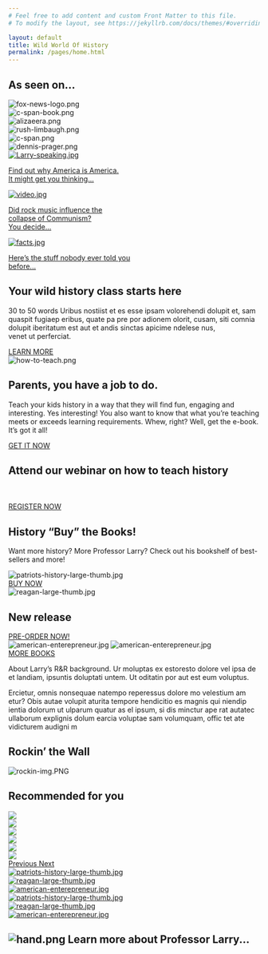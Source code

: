 ```yaml
---
# Feel free to add content and custom Front Matter to this file.
# To modify the layout, see https://jekyllrb.com/docs/themes/#overriding-theme-defaults

layout: default
title: Wild World Of History
permalink: /pages/home.html
---
```



<!-- Start As Seen -->
<section class="as-seen">
        <div class="container">
          <h1 class="h1 text-center">As seen on...</h1>
          <div class="row logos no-gutters">
            <div class="col-lg-2 col-md-4 col-sm-6">
              <div class="logo-img text-center">
                <img class="img-fluid text-center" src="{{site.baseurl}}/assets/img/fox-news-logo.png" alt="fox-news-logo.png">
              </div>
            </div>
            <div class="col-lg-2 col-md-4 col-sm-6">
              <div class="logo-img text-center pt-4">
                <img class="img-fluid text-center" src="{{site.baseurl}}/assets/img/c-span-book.png" alt="c-span-book.png">
              </div>
            </div>
            <div class="col-lg-2 col-md-4 col-sm-6">
              <div class="logo-img text-center">
                <img class="img-fluid text-center" src="{{site.baseurl}}/assets/img/alizaeera.png" alt="alizaeera.png">
              </div>
            </div>
            <div class="col-lg-2 col-md-4 col-sm-6">
              <div class="logo-img text-center pt-3">
                <img class="img-fluid text-center" src="{{site.baseurl}}/assets/img/rush-limbaugh.png" alt="rush-limbaugh.png">
              </div>
            </div>
            <div class="col-lg-2 col-md-4 col-sm-6">
              <div class="logo-img text-center pt-3">
                <img class="img-fluid text-center" src="{{site.baseurl}}/assets/img/c-span.png" alt="c-span.png">
              </div>
            </div>
            <div class="col-lg-2 col-md-4 col-sm-6">
              <div class="logo-img text-center">
                <img class="img-fluid text-center" src="{{site.baseurl}}/assets/img/dennis-prager.png" alt="dennis-prager.png">
              </div>
            </div>
          </div>
        </div>
      </section>
<!-- End As Seen -->
  
<!-- Start blogs -->
<section class="blogs">
<div class="container-fluid">
    <div class="row no-gutters">
    <div class="col-lg-4 col-md-6">
        <a  href="#" class="blog-post text-center">
        <div class="blog-img">
            <img class="img-fluid" src="{{site.baseurl}}/assets/img/Larry-speaking.jpg" alt="Larry-speaking.jpg">
        </div>
        <p class="blog-text">Find out why America is America.<br> It might get you thinking...</p>
        </a>
    </div>
    <div class="col-lg-4 col-md-6">
        <a  href="#" class="blog-post text-center">
        <div class="blog-img">
            <img class="img-fluid" src="{{site.baseurl}}/assets/img/video.jpg" alt="video.jpg">
        </div>
        <p class="blog-text">Did rock music influence the <br>collapse of Communism?<br>You decide...</p>
        </a>
    </div>
    <div class="col-lg-4 col-md-12">
        <a  href="#" class="blog-post text-center">
        <div class="blog-img">
            <img  class="img-fluid" src="{{site.baseurl}}/assets/img/facts.jpg" alt="facts.jpg">
        </div>
        <p class="blog-text">Here’s the stuff nobody ever told you <br>before...</p>
        </a>
    </div>
    </div>
</div>
</section>

<!-- End blogs -->
  
<!-- Start History Class -->
<section class="history-class">
<div class="container">
    <h1 class="h1 text-center">Your wild history class starts here</h1>
    <div class="row  no-gutters class-content">
    <div class="col-lg-7 col-md-12">
        <p class="h-class-info">30 to 50 words Uribus nostiist et es esse ipsam volorehendi dolupit et, sam quaspit fugiaep eribus, quate  pa pre por adionem olorit, cusam, siti comnia dolupit iberitatum est aut et andis sinctas apicime ndelese nus, <br>venet ut perferciat. </p>
    </div>
    <div class="col-lg-5 col-md-12">
        <div class="history-learn-more">
        <a href="#" class="learn-more-btn main-button text-center"> LEARN MORE </a>
        </div>
    </div>
    </div>
</div>
</section>
<!-- End History Class -->
<!-- Start Parents -->
<section class="how-to-teach">
<div class="container-fluid">
    <div class="row no-gutters">
    <div class="col-lg-7 col-md-12">
        <div class="how-to-teach-book">
        <img class="img-fluid" src="{{site.baseurl}}/assets/img/how-to-teach.png" alt="how-to-teach.png">
        </div>
    </div>
    <div class="col-lg-5 col-md-12">
        <div class="parents">
        <h1 class="h1"> Parents, you have a job to do. </h1>
        <p>Teach your kids history in a way that they will find fun, engaging and interesting. Yes interesting! You also want to know that what you’re teaching meets or exceeds learning requirements. Whew, right? Well, get the e-book. It’s got it all!</p>
        <a href="#" class="main-button get-it-now text-center"> GET IT NOW </a>
        </div>
    </div>
    </div>
</div>
</section>
<!-- End Parents -->
  
<!-- start Webinar -->
<section class="webinar-chalkboard">
<div class="container">
    <h1 class="h1 text-center">Attend our webinar on how to teach history</h1>
    <br>
    <br>
    <a href="#" class="register-now main-button text-center"> REGISTER NOW </a>
</div>
</section>

<!-- End Webinar -->
  
<!-- Start History Books -->
<section class="history-books">
<div class="container-fluid">
    <h1 class="h1 text-center">History “Buy” the Books!</h1>
    <p class="want-more-text text-center">Want more history? More Professor Larry? Check out his bookshelf of best-sellers and more!</p>
    <div class="row no-gutters">
        <div class="col-lg-4 col-md-6">
            <div class="book">
            <div class="book-img">
                <img class="img-fluid" src="{{site.baseurl}}/assets/img/patriots-history-large-thumb.jpg" alt="patriots-history-large-thumb.jpg">
            </div>
            <a href="#" class="buy-now main-button text-center"> BUY NOW </a>
            </div>
        </div>
        <div class="col-lg-4 col-md-6">
            <div class="book">
            <div class="book-img">
                <img class="img-fluid" src="{{site.baseurl}}/assets/img/reagan-large-thumb.jpg" alt="reagan-large-thumb.jpg">
                <h2 class="h2 text-center new-release">New release</h2>
            </div>
            <a href="#" class="pre-order-now main-button text-center"> PRE-ORDER NOW! </a>
            </div>
        </div>
        <div class="col-lg-4 col-md-12">
            <div class="book">
            <div class="book-img">
                <img class="img-fluid american-1" src="{{site.baseurl}}/assets/img/american-enterepreneur.jpg" alt="american-enterepreneur.jpg">
                <img class="img-fluid american-2" src="{{site.baseurl}}/assets/img/american-enterepreneur.jpg" alt="american-enterepreneur.jpg">
            </div>
            <a href="#" class="more-books main-button text-center"> MORE BOOKS </a>
            </div>
        </div>
    </div>
</div>
</section>
<!-- End History Books -->
  
<!-- Start Rockin The Wall -->
<section class="rockin">
<div class="container">
    <div class="row no-gutters">
    <div class="col-lg-6">
        <div class="rockin-left">
        <p>
            About Larry’s R&R background. Ur moluptas ex estoresto dolore vel ipsa de et landiam, ipsuntis doluptati untem. Ut oditatin por aut est eum voluptus.</p>
        <p>
            Ercietur, omnis nonsequae natempo reperessus dolore
        mo velestium am etur? Obis autae volupit aturita tempore hendicitio es magnis qui niendip ientia dolorum
        ut ulparum quatur as el ipsum, si dis minctur ape rat
        autatec ullaborum explignis dolum earcia voluptae
        sam volumquam, offic tet ate vidicturem audigni m</p>
        </div>
    </div>
    <div class="col-lg-6">
        <div class="rockin-right">
        <h1 class="h1 text-center">Rockin’ the Wall</h1>
        <div class="rockin-img text-center">
            <img class="img-fluid" src="{{site.baseurl}}/assets/img/rockin-img.PNG" alt="rockin-img.PNG">
        </div>
        </div>
    </div>
    </div>
</div>
</section>
<!-- End Rockin The Wall -->
  
<!-- Start Recommended -->
<section class="recommended">
    <div class="container-fluid text-center my-3">
    <h1 class="h1 text-center">Recommended for you</h1>
    <div class="row mx-auto my-auto">
        <div id="recipeCarousel" class="carousel slide  w-100" data-ride="carousel">
            <div class="carousel-inner  w-100" role="listbox">
                <div class="carousel-item active">
                    <img class="d-block col-12 col-lg-4 col-md-6  img-fluid" src="{{site.baseurl}}/assets/img/recommended-img.PNG">
                </div>
                <div class="carousel-item">
                    <img class="d-block col-12 col-lg-4 col-md-6  img-fluid" src="{{site.baseurl}}/assets/img/recommended-img.PNG">
                </div>
                <div class="carousel-item">
                    <img class="d-block col-12 col-lg-4 col-md-6  img-fluid" src="{{site.baseurl}}/assets/img/recommended-img.PNG">
                </div>
                <div class="carousel-item">
                    <img class="d-block col-12 col-lg-4 col-md-6  img-fluid" src="{{site.baseurl}}/assets/img/recommended-img.PNG">
                </div>
                <div class="carousel-item">
                    <img class="d-block col-12 col-lg-4 col-md-6  img-fluid" src="{{site.baseurl}}/assets/img/recommended-img.PNG">
                </div>
                <div class="carousel-item">
                    <img class="d-block col-12 col-lg-4 col-md-6  img-fluid" src="{{site.baseurl}}/assets/img/recommended-img.PNG">
                </div>
            </div>
            <a class="carousel-control-prev" href="#recipeCarousel" role="button" data-slide="prev">
                <span class="carousel-control-prev-icon" aria-hidden="true"></span>
                <span class="sr-only">Previous</span>
            </a>
            <a class="carousel-control-next" href="#recipeCarousel" role="button" data-slide="next">
                <span class="carousel-control-next-icon" aria-hidden="true"></span>
                <span class="sr-only">Next</span>
            </a>
        </div>
    </div>
    <div class="anchor-books">
        <div class="container">
            <div class="row">
                <div class="col-12 col-lg-2 col-md-4">
                <a href="#" class="anchor-book">
                    <img class="img-fluid" src="{{site.baseurl}}/assets/img/patriots-history-large-thumb.jpg" alt="patriots-history-large-thumb.jpg">
                </a>
                </div>
                <div class="col-12 col-lg-2 col-md-4">
                <a href="#" class="anchor-book">
                    <img class="img-fluid" src="{{site.baseurl}}/assets/img/reagan-large-thumb.jpg" alt="reagan-large-thumb.jpg">
                </a>
                </div>
                <div class="col-12 col-lg-2 col-md-4">
                <a href="#" class="anchor-book">
                    <img class="img-fluid" src="{{site.baseurl}}/assets/img/american-enterepreneur.jpg" alt="american-enterepreneur.jpg">
                </a>
                </div>
                <div class="col-12 col-lg-2 col-md-4">
                <a href="#" class="anchor-book">
                    <img class="img-fluid" src="{{site.baseurl}}/assets/img/patriots-history-large-thumb.jpg" alt="patriots-history-large-thumb.jpg">
                </a>
                </div>
                <div class="col-12 col-lg-2 col-md-4">
                <a href="#" class="anchor-book">
                    <img class="img-fluid" src="{{site.baseurl}}/assets/img/reagan-large-thumb.jpg" alt="reagan-large-thumb.jpg">
                </a>
                </div>
                <div class="col-12 col-lg-2 col-md-4">
                    <a href="#" class="anchor-book">
                        <img class="img-fluid" src="{{site.baseurl}}/assets/img/american-enterepreneur.jpg" alt="american-enterepreneur.jpg">
                    </a>
                </div>
            </div>
        </div>
    </div>
</div>
</section>

<!-- End Recommended -->
  
<!-- Start Learn More -->
<section class="learn-more">
<div class="container">
    <h1 class="h1 text-center"><img class="img-fluid" src="{{site.baseurl}}/assets/img/hand.png" alt="hand.png"> Learn more about Professor Larry...</h1>
</div>
</section>
<!-- End Learn More -->